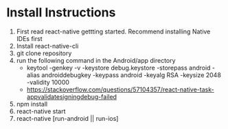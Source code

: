 # Install Instructions
1. First read react-native gettting started.  Recommend installing Native IDEs first
2. Install react-native-cli
3. git clone repository
4. run the following command in the Android/app directory
   - keytool -genkey -v -keystore debug.keystore -storepass android -alias androiddebugkey -keypass android -keyalg RSA -keysize 2048 -validity 10000
   - https://stackoverflow.com/questions/57104357/react-native-task-appvalidatesigningdebug-failed
5. npm install
6. react-native start
7. react-native [run-android || run-ios]